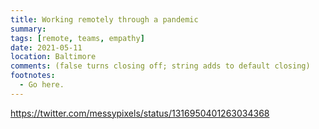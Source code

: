 ```yaml
---
title: Working remotely through a pandemic
summary:
tags: [remote, teams, empathy]
date: 2021-05-11
location: Baltimore
comments: (false turns closing off; string adds to default closing)
footnotes:
  - Go here.
---
```


https://twitter.com/messypixels/status/1316950401263034368
